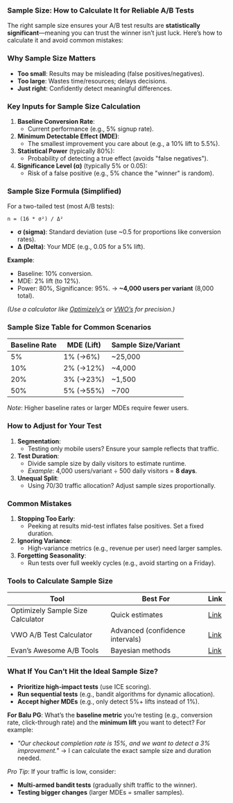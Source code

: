 ### **Sample Size: How to Calculate It for Reliable A/B Tests**
The right sample size ensures your A/B test results are **statistically significant**—meaning you can trust the winner isn’t just luck. Here’s how to calculate it and avoid common mistakes:

### **Why Sample Size Matters**
- **Too small**: Results may be misleading (false positives/negatives).
- **Too large**: Wastes time/resources; delays decisions.
- **Just right**: Confidently detect meaningful differences.

### **Key Inputs for Sample Size Calculation**
1. **Baseline Conversion Rate**:
   - Current performance (e.g., 5% signup rate).
2. **Minimum Detectable Effect (MDE)**:
   - The smallest improvement you care about (e.g., a 10% lift to 5.5%).
3. **Statistical Power** (typically 80%):
   - Probability of detecting a true effect (avoids "false negatives").
4. **Significance Level (α)** (typically 5% or 0.05):
   - Risk of a false positive (e.g., 5% chance the "winner" is random).

### **Sample Size Formula (Simplified)**
For a two-tailed test (most A/B tests):
```
n = (16 * σ²) / Δ²
```
- **σ (sigma)**: Standard deviation (use ~0.5 for proportions like conversion rates).
- **Δ (Delta)**: Your MDE (e.g., 0.05 for a 5% lift).

**Example**:
- Baseline: 10% conversion.
- MDE: 2% lift (to 12%).
- Power: 80%, Significance: 95%.
→ **~4,000 users per variant** (8,000 total).

*(Use a calculator like [Optimizely’s](https://www.optimizely.com/sample-size-calculator/) or [VWO’s](https://vwo.com/ab-test-significance-calculator/) for precision.)*

### **Sample Size Table for Common Scenarios**


| Baseline Rate | MDE (Lift) | Sample Size/Variant |
|---------------|------------|---------------------|
| 5%            | 1% (→6%)   | ~25,000             |
| 10%           | 2% (→12%)  | ~4,000              |
| 20%           | 3% (→23%)  | ~1,500              |
| 50%           | 5% (→55%)  | ~700                |

*Note*: Higher baseline rates or larger MDEs require fewer users.

### **How to Adjust for Your Test**
1. **Segmentation**:
   - Testing only mobile users? Ensure your sample reflects that traffic.
2. **Test Duration**:
   - Divide sample size by daily visitors to estimate runtime.
   - *Example*: 4,000 users/variant ÷ 500 daily visitors = **8 days**.
3. **Unequal Split**:
   - Using 70/30 traffic allocation? Adjust sample sizes proportionally.

### **Common Mistakes**
1. **Stopping Too Early**:
   - Peeking at results mid-test inflates false positives. Set a fixed duration.
2. **Ignoring Variance**:
   - High-variance metrics (e.g., revenue per user) need larger samples.
3. **Forgetting Seasonality**:
   - Run tests over full weekly cycles (e.g., avoid starting on a Friday).

### **Tools to Calculate Sample Size**
| Tool                          | Best For                     | Link                                  |
|-------------------------------|------------------------------|---------------------------------------|
| Optimizely Sample Size Calculator | Quick estimates              | [Link](https://www.optimizely.com/sample-size-calculator/) |
| VWO A/B Test Calculator       | Advanced (confidence intervals) | [Link](https://vwo.com/ab-test-significance-calculator/) |
| Evan’s Awesome A/B Tools      | Bayesian methods             | [Link](https://www.evanmiller.org/ab-testing/sample-size.html) |

### **What If You Can’t Hit the Ideal Sample Size?**
- **Prioritize high-impact tests** (use ICE scoring).
- **Run sequential tests** (e.g., bandit algorithms for dynamic allocation).
- **Accept higher MDEs** (e.g., only detect 5%+ lifts instead of 1%).

**For Balu PG**:
What’s the **baseline metric** you’re testing (e.g., conversion rate, click-through rate) and the **minimum lift** you want to detect?
For example:
- *"Our checkout completion rate is 15%, and we want to detect a 3% improvement."*
→ I can calculate the exact sample size and duration needed.

*Pro Tip*: If your traffic is low, consider:
- **Multi-armed bandit tests** (gradually shift traffic to the winner).
- **Testing bigger changes** (larger MDEs = smaller samples).
